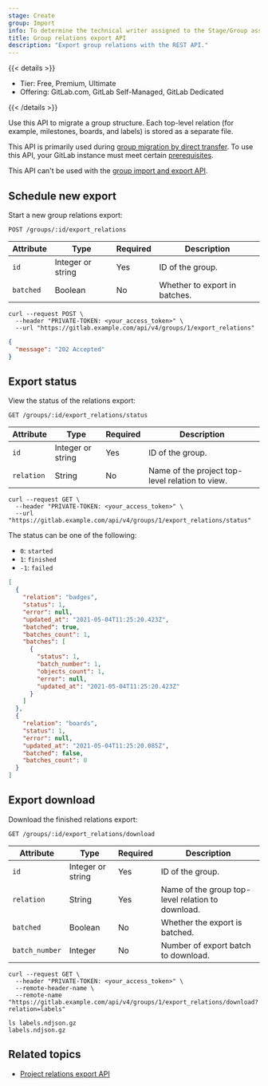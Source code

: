 ```yaml
---
stage: Create
group: Import
info: To determine the technical writer assigned to the Stage/Group associated with this page, see https://handbook.gitlab.com/handbook/product/ux/technical-writing/#assignments
title: Group relations export API
description: "Export group relations with the REST API."
---
```


{{< details >}}

- Tier: Free, Premium, Ultimate
- Offering: GitLab.com, GitLab Self-Managed, GitLab Dedicated

{{< /details >}}

Use this API to migrate a group structure. Each top-level
relation (for example, milestones, boards, and labels) is stored as a separate file.

This API is primarily used during [group migration by direct transfer](../user/group/import/_index.md).
To use this API, your GitLab instance must meet certain [prerequisites](../user/group/import/direct_transfer_migrations.md#prerequisites).

This API can't be used with the [group import and export API](group_import_export.md).

## Schedule new export

Start a new group relations export:

```plaintext
POST /groups/:id/export_relations
```

| Attribute | Type              | Required | Description |
|-----------|-------------------|----------|------------ |
| `id`      | Integer or string | Yes      | ID of the group. |
| `batched` | Boolean           | No       | Whether to export in batches. |

```shell
curl --request POST \
  --header "PRIVATE-TOKEN: <your_access_token>" \
  --url "https://gitlab.example.com/api/v4/groups/1/export_relations"
```

```json
{
  "message": "202 Accepted"
}
```

## Export status

View the status of the relations export:

```plaintext
GET /groups/:id/export_relations/status
```

| Attribute  | Type              | Required | Description |
|------------|-------------------|----------|------------ |
| `id`       | Integer or string | Yes      | ID of the group. |
| `relation` | String            | No       | Name of the project top-level relation to view. |

```shell
curl --request GET \
  --header "PRIVATE-TOKEN: <your_access_token>" \
  --url "https://gitlab.example.com/api/v4/groups/1/export_relations/status"
```

The status can be one of the following:

- `0`: `started`
- `1`: `finished`
- `-1`: `failed`

```json
[
  {
    "relation": "badges",
    "status": 1,
    "error": null,
    "updated_at": "2021-05-04T11:25:20.423Z",
    "batched": true,
    "batches_count": 1,
    "batches": [
      {
        "status": 1,
        "batch_number": 1,
        "objects_count": 1,
        "error": null,
        "updated_at": "2021-05-04T11:25:20.423Z"
      }
    ]
  },
  {
    "relation": "boards",
    "status": 1,
    "error": null,
    "updated_at": "2021-05-04T11:25:20.085Z",
    "batched": false,
    "batches_count": 0
  }
]
```

## Export download

Download the finished relations export:

```plaintext
GET /groups/:id/export_relations/download
```

| Attribute      | Type              | Required | Description |
|----------------|-------------------|----------|------------ |
| `id`           | Integer or string | Yes      | ID of the group. |
| `relation`     | String            | Yes      | Name of the group top-level relation to download. |
| `batched`      | Boolean           | No       | Whether the export is batched. |
| `batch_number` | Integer           | No       | Number of export batch to download. |

```shell
curl --request GET \
  --header "PRIVATE-TOKEN: <your_access_token>" \
  --remote-header-name \
  --remote-name "https://gitlab.example.com/api/v4/groups/1/export_relations/download?relation=labels"
```

```shell
ls labels.ndjson.gz
labels.ndjson.gz
```

## Related topics

- [Project relations export API](project_relations_export.md)
